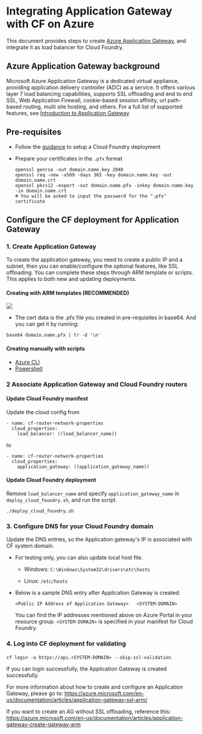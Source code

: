 # Integrating Application Gateway with CF on Azure

This document provides steps to create [Azure Application Gateway](https://azure.microsoft.com/services/application-gateway/), and integrate it as load balancer for Cloud Foundry. 

## Azure Application Gateway background

Microsoft Azure Application Gateway is a dedicated virtual appliance, providing application delivery controller (ADC) as a service. It offers various layer 7 load balancing capabilities, supports SSL offloading and end to end SSL, Web Application Firewall, cookie-based session affinity, url path-based routing, multi site hosting, and others. For a full list of supported features, see [Introduction to Application Gateway](https://docs.microsoft.com/azure/application-gateway/application-gateway-introduction)


## Pre-requisites

* Follow the [guidance](../../get-started/via-arm-templates/deploy-bosh-via-arm-templates.md) to setup a Cloud Foundry deployment

* Prepare your certificates in the `.pfx` format

  ```
  openssl genrsa -out domain.name.key 2048
  openssl req -new -x509 -days 365 -key domain.name.key -out domain.name.crt
  openssl pkcs12 -export -out domain.name.pfx -inkey domain.name.key -in domain.name.crt
  # You will be asked to input the password for the ".pfx" certificate
  ```

## Configure the CF deployment for Application Gateway

### 1. Create Application Gateway 

To create the application gateway, you need to create a public IP and a subnet, then you can enable/configure the optional features, like SSL offloading. You can complete these steps through ARM template or scripts. This applies to both new and updating deployments.

#### Creating with ARM templates (**RECOMMENDED**)

<a href="https://portal.azure.com/#create/Microsoft.Template/uri/https%3A%2F%2Fraw.githubusercontent.com%2Fcloudfoundry-incubator%2Fbosh-azure-cpi-release%2Fmaster%2Fdocs%2Fadvanced%2Fapplication-gateway%2Ftemplates%2Fazuredeploy.json" target="_blank">
    <img src="http://azuredeploy.net/deploybutton.png"/>
</a>

* The cert data is the .pfx file you created in pre-requisites in base64. And you can get it by running:

```
base64 domain.name.pfx | tr -d '\n'
```

#### Creating manually with scripts

* [Azure CLI](./cli/create-ag.sh)
* [Powershell](./powershell/)

### 2 Associate Application Gateway and Cloud Foundry routers

#### Update Cloud Foundry manifest

Update the cloud config from

```
- name: cf-router-network-properties
  cloud_properties:
    load_balancer: ((load_balancer_name))
```

to

```
- name: cf-router-network-properties
  cloud_properties:
    application_gateway: ((application_gateway_name))
```

#### Update Cloud Foundry deployment

Remove `load_balancer_name` and specify `application_gateway_name` in `deploy_cloud_foundry.sh`, and run the script.

```
./deploy_cloud_foundry.sh
```
    
### 3. Configure DNS for your Cloud Foundry domain

Update the DNS entries, so the Application gateway's IP is associated with CF system domain.

* For testing only, you can also update local host file.

    * Windows: `C:\Windows\System32\drivers\etc\hosts`

    * Linux: `/etc/hosts`

* Below is a sample DNS entry after Application Gateway is created:

    ```
    <Public IP Address of Application Gateway>   <SYSTEM-DOMAIN>
    ```

    You can find the IP addresses mentioned above on Azure Portal in your resource group. `<SYSTEM-DOMAIN>` is specified in your manifest for Cloud Foundry.

### 4. Log into CF deployment for validating
  
`cf login -a https://api.<SYSTEM-DOMAIN> --skip-ssl-validation`.

If you can login successfully, the Application Gateway is created successfully.

For more information about how to create and configure an Application Gateway, please go to:
https://azure.microsoft.com/en-us/documentation/articles/application-gateway-ssl-arm/

If you want to create an AG without SSL offloading, reference this:
https://azure.microsoft.com/en-us/documentation/articles/application-gateway-create-gateway-arm
